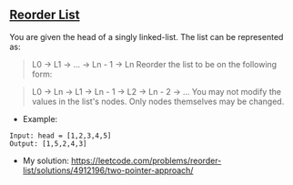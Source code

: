 ## [Reorder List](https://leetcode.com/problems/reorder-list/description/)

You are given the head of a singly linked-list. The list can be represented as:

> L0 → L1 → … → Ln - 1 → Ln
Reorder the list to be on the following form:

> L0 → Ln → L1 → Ln - 1 → L2 → Ln - 2 → …
You may not modify the values in the list's nodes. Only nodes themselves may be changed.


- Example:
```
Input: head = [1,2,3,4,5]
Output: [1,5,2,4,3]
```

- My solution: https://leetcode.com/problems/reorder-list/solutions/4912196/two-pointer-approach/

